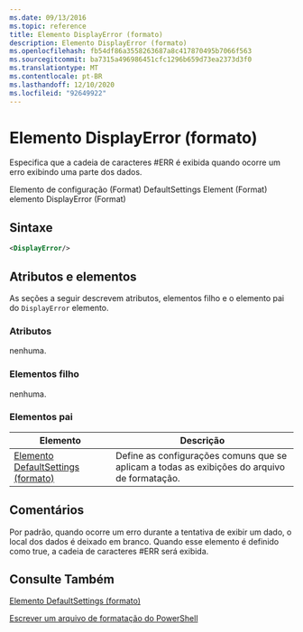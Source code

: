 ```yaml
---
ms.date: 09/13/2016
ms.topic: reference
title: Elemento DisplayError (formato)
description: Elemento DisplayError (formato)
ms.openlocfilehash: fb54df86a3558263687a8c417870495b7066f563
ms.sourcegitcommit: ba7315a496986451cfc1296b659d73ea2373d3f0
ms.translationtype: MT
ms.contentlocale: pt-BR
ms.lasthandoff: 12/10/2020
ms.locfileid: "92649922"
---
```

# <a name="displayerror-element-format"></a>Elemento DisplayError (formato)

Especifica que a cadeia de caracteres #ERR é exibida quando ocorre um erro exibindo uma parte dos dados.

Elemento de configuração (Format) DefaultSettings Element (Format) elemento DisplayError (Format)

## <a name="syntax"></a>Sintaxe

```xml
<DisplayError/>
```

## <a name="attributes-and-elements"></a>Atributos e elementos

As seções a seguir descrevem atributos, elementos filho e o elemento pai do `DisplayError` elemento.

### <a name="attributes"></a>Atributos

nenhuma.

### <a name="child-elements"></a>Elementos filho

nenhuma.

### <a name="parent-elements"></a>Elementos pai

|Elemento|Descrição|
|-------------|-----------------|
|[Elemento DefaultSettings (formato)](./defaultsettings-element-format.md)|Define as configurações comuns que se aplicam a todas as exibições do arquivo de formatação.|

## <a name="remarks"></a>Comentários

Por padrão, quando ocorre um erro durante a tentativa de exibir um dado, o local dos dados é deixado em branco. Quando esse elemento é definido como true, a cadeia de caracteres #ERR será exibida.

## <a name="see-also"></a>Consulte Também

[Elemento DefaultSettings (formato)](./defaultsettings-element-format.md)

[Escrever um arquivo de formatação do PowerShell](./writing-a-powershell-formatting-file.md)
